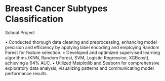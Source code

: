 # Breast Cancer Subtypes Classification
School Project

• Conducted thorough data cleaning and preprocessing, enhancing model precision and efficiency by applying label encoding and
employing Random Forest for feature selection.
• Developed and optimized supervised learning algorithms (KNN, Random Forest, SVM, Logistic Regression, XGBoost), achieving
a 94% AUC.
• Utilized Matplotlib and Seaborn for comprehensive exploratory data analysis, visualizing patterns and communicating model
performance results.
